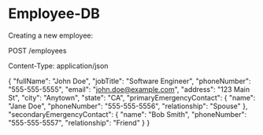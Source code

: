 # Employee-DB

Creating a new employee:

POST /employees

Content-Type: application/json

{
    "fullName": "John Doe",
    "jobTitle": "Software Engineer",
    "phoneNumber": "555-555-5555",
    "email": "john.doe@example.com",
    "address": "123 Main St",
    "city": "Anytown",
    "state": "CA",
    "primaryEmergencyContact": {
        "name": "Jane Doe",
        "phoneNumber": "555-555-5556",
        "relationship": "Spouse"
    },
    "secondaryEmergencyContact": {
        "name": "Bob Smith",
        "phoneNumber": "555-555-5557",
        "relationship": "Friend"
    }
}
